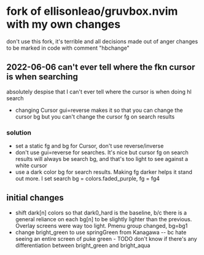 # fork of ellisonleao/gruvbox.nvim with my own changes
don't use this fork, it's terrible and all decisions made out of anger
changes to be marked in code with comment "hbchange"

## 2022-06-06 can't ever tell where the fkn cursor is when searching
absolutely despise that I can't ever tell where the cursor is when doing hl search
- changing Cursor gui=reverse makes it so that you can change the cursor bg but you can't change the cursor fg on search results
### solution
- set a static fg and bg for Cursor, don't use reverse/inverse
- don't use gui=reverse for searches.   It's nice but cursor fg on search results will always be search bg, and that's too light to see against a white cursor
- use a dark color bg for search results.  Making fg darker helps it stand out more.   I set search bg = colors.faded_purple, fg = fg4


## initial changes
- shift dark[n] colors so that dark0_hard is the baseline, b/c there is a general reliance on each bg[n] to be slightly lighter than the previous.  Overlay screens were way too light.  Pmenu group changed, bg=bg1
- change bright_green to use springGreen from Kanagawa -- bc hate seeing an entire screen of puke green
		- TODO don't know if there's any differentiation between bright_green and bright_aqua
